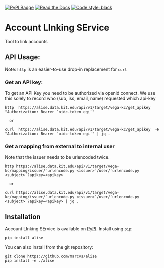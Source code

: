 [![PyPI Badge](https://img.shields.io/pypi/v/alise.svg)](https://pypi.python.org/pypi/alise)
[![Read the Docs](https://readthedocs.org/projects/alise/badge/?version=latest)](https://alise.readthedocs.io/en/latest/?version=latest)
[![Code style: black](https://img.shields.io/badge/code%20style-black-000000.svg)](https://github.com/psf/black)

# Account LInking SErvice
Tool to link accounts 

## API Usage:

Note: `http` is an easier-to-use drop-in replacement for `curl`

### Get an API key:

To get an API Key you need to be authorized via openid connect. We use
this solely to record who (sub, iss, email, name) requested which api-key

```
http  https://alise.data.kit.edu/api/v1/target/vega-kc/get_apikey "Authorization: Bearer `oidc-token egi`"

  or 

curl  https://alise.data.kit.edu/api/v1/target/vega-kc/get_apikey  -H "Authorization: Bearer `oidc-token egi`" | jq .
```


### Get a mapping from external to internal user

Note that the issuer needs to be urlencoded twice.

```
http https://alise.data.kit.edu/api/v1/target/vega-kc/mapping/issuer/`urlencode.py <issuer>`/user/`urlencode.py <subject>`?apikey=<apikey>

  or 

curl https://alise.data.kit.edu/api/v1/target/vega-kc/mapping/issuer/`urlencode.py <issuer>`/user/`urlencode.py <subject>`?apikey=<apikey> | jq .
```

## Installation

Account LInking SErvice is available on [PyPI](https://pypi.org/project/alise/). Install using `pip`:
```
pip install alise
```

You can also install from the git repository:
```
git clone https://github.com/marcvs/alise
pip install -e ./alise
```


